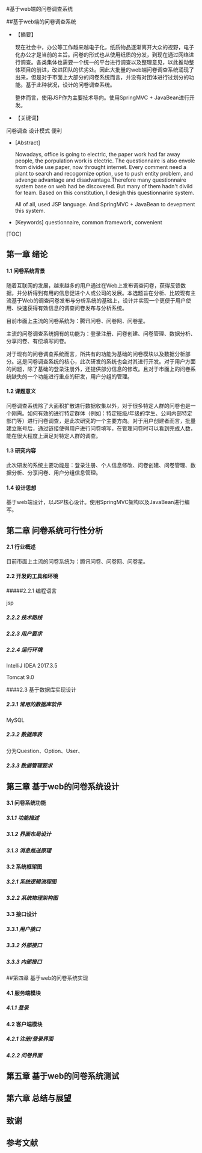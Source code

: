 #基于web端的问卷调查系统

##基于web端的问卷调查系统

- 【摘要】

  现在社会中，办公等工作越来越电子化，纸质物品逐渐离开大众的视野，电子化办公才是当前的主旨。问卷的形式也从使用纸质的分发，到现在通过网络进行调查。各类集体也需要一个统一的平台进行调查以及整理意见，以此推动整体项目的前进，改进团队的优劣处。因此大批量的web端问卷调查系统涌现了出来，但是对于市面上大部分的问卷系统而言，并没有对团体进行过划分的功能。基于此种状况，设计的问卷调查系统。

  整体而言，使用JSP作为主要技术导向。使用SpringMVC + JavaBean进行开发。

- 【关键词】

问卷调查 设计模式 便利

- [Abstract]

  Nowadays, office is going to electric, the paper work had far away people, the porpulation work is electric. The questionnaire is also envole from divide use paper, now throught internet. Every comment need a plant to search and recogornize option, use to push entity problem, and advenge advantage and disadvantage.Therefore many questionnaire system base on web had be discovered. But many of them hadn't divild for team. Based on this constitution, I desigh this questionnarire system.

  All of all, used JSP language. And SpringMVC + JavaBean to devepment this system.

- [Keywords]
  questionnaire, common framework, convenient


[TOC]

## 第一章 绪论

#### 1.1 问卷系统背景

随着互联网的发展，越来越多的用户通过在Web上发布调查问卷，获得反馈数据，并分析得到有用的信息促进个人或公司的发展。本选题旨在分析、比较现有主流基于Web的调查问卷发布与分析系统的基础上，设计并实现一个更便于用户使用、快速获得有效信息的调查问卷发布与分析系统。

目前市面上主流的问卷系统为：腾讯问卷、问卷网、问卷星。

主流的问卷调查系统拥有的功能为：登录注册、问卷创建、问卷管理、数据分析、分享问卷、有偿填写问卷。

对于现有的问卷调查系统而言，所共有的功能为基础的问卷模块以及数据分析部分。这是问卷调查系统的核心，此次研发的系统也会对其进行开发。对于用户方面的问题，除了基础的登录注册外，还提供部分信息的修改。且对于市面上的问卷系统缺失的一个功能进行重点的研发，用户分组的管理。

#### 1.2 课题意义

问卷调查系统除了大面积扩散进行数据收集以外，对于很多特定人群的问卷也是一个刚需。如何有效的进行特定群体（例如：特定班级/年级的学生、公司内部特定部门等）进行问卷调查，是此次研究的一个主要方向。对于用户创建者而言，批量建立账号后，通过链接使得用户进行问卷填写，在管理问卷时可以看到完成人数，能在很大程度上满足对特定人群的调查。

#### 1.3 研究内容

此次研发的系统主要功能是：登录注册、个人信息修改、问卷创建、问卷管理、数据分析、分享问卷、用户分组信息管理。

#### 1.4 设计思想

基于web端设计，以JSP核心设计。使用SpringMVC架构以及JavaBean进行编写。

## 第二章 问卷系统可行性分析

#### 2.1 行业概述

目前市面上主流的问卷系统为：腾讯问卷、问卷网、问卷星。

#### 2.2 开发的工具和环境

#####2.2.1 编程语言

jsp

##### 2.2.2 技术路线

##### 2.2.3 用户要求

##### 2.2.4 运行环境

IntelliJ IDEA 2017.3.5

Tomcat 9.0

####2.3 基于数据库实现设计

##### 2.3.1 常用的数据库软件

MySQL

##### 2.3.2 数据库表

分为Question、Option、User、

##### 2.3.3 数据管理要求

## 第三章 基于web的问卷系统设计

#### 3.1 问卷系统功能

##### 3.1.1 功能描述

##### 3.1.2 界面布局设计

##### 3.1.3 消息推送原理

#### 3.2 系统框架图

##### 3.2.1 系统逻辑流程图

##### 3.2.2 系统物理架构图

#### 3.3 接口设计

##### 3.3.1 用户接口

##### 3.3.2 外部接口

##### 3.3.3 内部接口

##第四章 基于web的问卷系统实现

#### 4.1 服务端模块

##### 4.1.1 登录

#### 4.2 客户端模块

##### 4.2.1 注册/登录界面

##### 4.2.2 问卷界面

## 第五章 基于web的问卷系统测试

## 第六章 总结与展望

## 致谢

## 参考文献